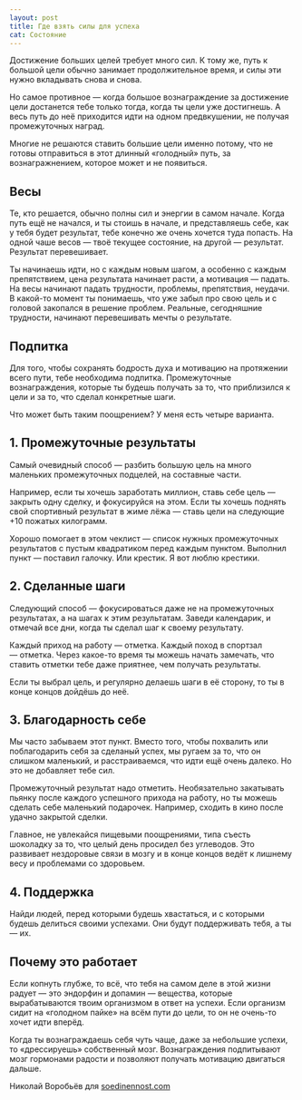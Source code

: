 ```yaml
---
layout: post
title: Где взять силы для успеха
cat: Состояние
---
```


Достижение больших целей требует много сил. К тому же, путь к большой цели обычно занимает продолжительное время, и силы эти нужно вкладывать снова и снова.

Но самое противное — когда большое вознаграждение за достижение цели достанется тебе только тогда, когда ты цели уже достигнешь. А весь путь до неё приходится идти на одном предвкушении, не получая промежуточных наград.

Многие не решаются ставить большие цели именно потому, что не готовы отправиться в этот длинный «голодный» путь, за вознагражнением, которое может и не появиться.

## Весы

Те, кто решается, обычно полны сил и энергии в самом начале. Когда путь ещё не начался, и ты стоишь в начале, и представляешь себе, как у тебя будет результат, тебе конечно же очень хочется туда попасть. На одной чаше весов — твоё текущее состояние, на другой — результат. Результат перевешивает.

Ты начинаешь идти, но с каждым новым шагом, а особенно с каждым препятствием, цена результата начинает расти, а мотивация — падать. На весы начинают падать трудности, проблемы, препятствия, неудачи. В какой-то момент ты понимаешь, что уже забыл про свою цель и с головой закопался в решение проблем. Реальные, сегодняшние трудности, начинают перевешивать мечты о результате.

## Подпитка

Для того, чтобы сохранять бодрость духа и мотивацию на протяжении всего пути, тебе необходима подпитка. Промежуточные вознаграждения, которые ты будешь получать за то, что приблизился к цели и за то, что сделал конкретные шаги.

Что может быть таким поощрением? У меня есть четыре варианта.

## 1. Промежуточные результаты

Самый очевидный способ — разбить большую цель на много маленьких промежуточных подцелей, на составные части.

Например, если ты хочешь заработать миллион, ставь себе цель — закрыть одну сделку, и фокусируйся на этом. Если ты хочешь поднять свой спортивный результат в жиме лёжа — ставь цели на следующие +10 пожатых килограмм.

Хорошо помогает в этом чеклист — список нужных промежуточных результатов с пустым квадратиком перед каждым пунктом. Выполнил пункт — поставил галочку. Или крестик. Я вот люблю крестики.

## 2. Сделанные шаги

Следующий способ — фокусироваться даже не на промежуточных результатах, а на шагах к этим результатам. Заведи календарик, и отмечай все дни, когда ты сделал шаг к своему результату.

Каждый приход на работу — отметка. Каждый поход в спортзал — отметка. Через какое-то время ты можешь начать замечать, что ставить отметки тебе даже приятнее, чем получать результаты.

Если ты выбрал цель, и регулярно делаешь шаги в её сторону, то ты в конце концов дойдёшь до неё.

## 3. Благодарность себе

Мы часто забываем этот пункт. Вместо того, чтобы похвалить или поблагодарить себя за сделаный успех, мы ругаем за то, что он слишком маленький, и расстраиваемся, что идти ещё очень далеко. Но это не добавляет тебе сил.

Промежуточный результат надо отметить. Необязательно закатывать пьянку после каждого успешного прихода на работу, но ты можешь сделать себе маленький подарочек. Например, сходить в кино после удачно закрытой сделки.

Главное, не увлекайся пищевыми поощрениями, типа съесть шоколадку за то, что целый день просидел без углеводов. Это развивает нездоровые связи в мозгу и в конце концов ведёт к лишнему весу и проблемами со здоровьем.

## 4. Поддержка

Найди людей, перед которыми будешь хвастаться, и с которыми будешь делиться своими успехами. Они будут поддерживать тебя, а ты — их.

## Почему это работает

Если копнуть глубже, то всё, что тебя на самом деле в этой жизни радует — это эндорфин и допамин — вещества, которые вырабатываются твоим организмом в ответ на успехи. Если организм сидит на «голодном пайке» на всём пути до цели, то он не очень-то хочет идти вперёд.

Когда ты вознаграждаешь себя чуть чаще, даже за небольшие успехи, то «дрессируешь» собственный мозг. Вознаграждения подпитывают мозг гормонами радости и позволяют получать мотивацию двигаться дальше.

Николай Воробьёв для [soedinennost.com](http://soedinennost.com/)